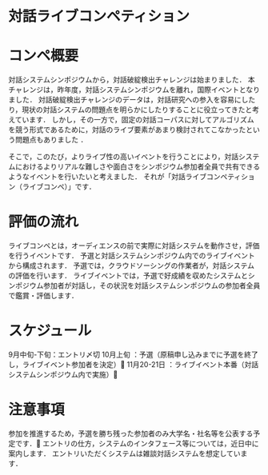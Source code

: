 # 対話ライブコンペティション

# コンペ概要
対話システムシンポジウムから，対話破綻検出チャレンジは始まりました． 
本チャレンジは，昨年度，対話システムシンポジウムを離れ，国際イベントとなりました． 
対話破綻検出チャレンジのデータは，対話研究への参入を容易にしたり，現状の対話システムの問題点を明らかにしたりすることに役立ってきたと考えています． 
しかし，その一方で，固定の対話コーパスに対してアルゴリズムを競う形式であるために，対話のライブ要素があまり検討されてこなかったという問題点もありました
．

そこで，このたび，よりライブ性の高いイベントを行うことにより，対話システムにおけるよりリアルな難しさや面白さをシンポジウム参加者全員で共有できるようなイベントを行いたいと考えました． 
それが「対話ライブコンペティション（ライブコンペ）」です．


# 評価の流れ

ライブコンペとは，オーディエンスの前で実際に対話システムを動作させ，評価を行うイベントです． 
予選と対話システムシンポジウム内でのライブイベントから構成されます． 
予選では，クラウドソーシングの作業者が，対話システムの評価を行います． 
ライブイベントでは，予選で好成績を収めたシステムとシンポジウム参加者が対話し，その状況を対話システムシンポジウムの参加者全員で鑑賞・評価します．


# スケジュール

9月中旬-下旬：エントリ〆切 
10月上旬    ：予選（原稿申し込みまでに予選を終了し，ライブイベント参加者を決定）
11月20-21日 ：ライブイベント本番（対話システムシンポジウム内で実施）


# 注意事項

参加を推進するため，予選を勝ち残った参加者のみ大学名・社名等を公表する予定です．
エントリの仕方，システムのインタフェース等については，近日中に案内します． 
エントリいただくシステムは雑談対話システムを想定しています．

